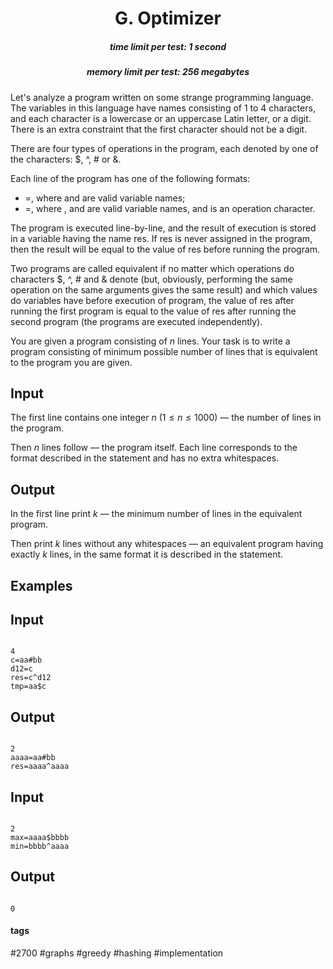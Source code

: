 <h1 style='text-align: center;'> G. Optimizer</h1>

<h5 style='text-align: center;'>time limit per test: 1 second</h5>
<h5 style='text-align: center;'>memory limit per test: 256 megabytes</h5>

Let's analyze a program written on some strange programming language. The variables in this language have names consisting of $1$ to $4$ characters, and each character is a lowercase or an uppercase Latin letter, or a digit. There is an extra constraint that the first character should not be a digit.

There are four types of operations in the program, each denoted by one of the characters: $, ^, # or &.

Each line of the program has one of the following formats: 

* <lvalue>=<rvalue>, where <lvalue> and <rvalue> are valid variable names;
* <lvalue>=<arg1><op><arg2>, where <lvalue>, <arg1> and <arg2> are valid variable names, and <op> is an operation character.

The program is executed line-by-line, and the result of execution is stored in a variable having the name res. If res is never assigned in the program, then the result will be equal to the value of res before running the program.

Two programs are called equivalent if no matter which operations do characters $, ^, # and & denote (but, obviously, performing the same operation on the same arguments gives the same result) and which values do variables have before execution of program, the value of res after running the first program is equal to the value of res after running the second program (the programs are executed independently).

You are given a program consisting of $n$ lines. Your task is to write a program consisting of minimum possible number of lines that is equivalent to the program you are given.

## Input

The first line contains one integer $n$ ($1 \le n \le 1000$) — the number of lines in the program.

Then $n$ lines follow — the program itself. Each line corresponds to the format described in the statement and has no extra whitespaces.

## Output

In the first line print $k$ — the minimum number of lines in the equivalent program.

Then print $k$ lines without any whitespaces — an equivalent program having exactly $k$ lines, in the same format it is described in the statement.

## Examples

## Input


```

4
c=aa#bb
d12=c
res=c^d12
tmp=aa$c

```
## Output


```

2
aaaa=aa#bb
res=aaaa^aaaa

```
## Input


```

2
max=aaaa$bbbb
min=bbbb^aaaa

```
## Output


```

0
```


#### tags 

#2700 #graphs #greedy #hashing #implementation 